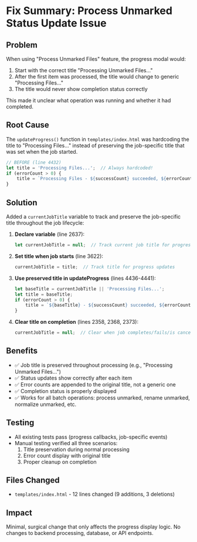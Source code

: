 # Fix Summary: Process Unmarked Status Update Issue

## Problem
When using "Process Unmarked Files" feature, the progress modal would:
1. Start with the correct title "Processing Unmarked Files..."
2. After the first item was processed, the title would change to generic "Processing Files..."
3. The title would never show completion status correctly

This made it unclear what operation was running and whether it had completed.

## Root Cause
The `updateProgress()` function in `templates/index.html` was hardcoding the title to "Processing Files..." instead of preserving the job-specific title that was set when the job started.

```javascript
// BEFORE (line 4432)
let title = 'Processing Files...';  // Always hardcoded!
if (errorCount > 0) {
    title = `Processing Files - ${successCount} succeeded, ${errorCount} failed`;
}
```

## Solution
Added a `currentJobTitle` variable to track and preserve the job-specific title throughout the job lifecycle:

1. **Declare variable** (line 2637):
   ```javascript
   let currentJobTitle = null;  // Track current job title for progress updates
   ```

2. **Set title when job starts** (line 3622):
   ```javascript
   currentJobTitle = title;  // Track title for progress updates
   ```

3. **Use preserved title in updateProgress** (lines 4436-4441):
   ```javascript
   let baseTitle = currentJobTitle || 'Processing Files...';
   let title = baseTitle;
   if (errorCount > 0) {
       title = `${baseTitle} - ${successCount} succeeded, ${errorCount} failed`;
   }
   ```

4. **Clear title on completion** (lines 2358, 2368, 2373):
   ```javascript
   currentJobTitle = null;  // Clear when job completes/fails/is cancelled
   ```

## Benefits
- ✅ Job title is preserved throughout processing (e.g., "Processing Unmarked Files...")
- ✅ Status updates show correctly after each item
- ✅ Error counts are appended to the original title, not a generic one
- ✅ Completion status is properly displayed
- ✅ Works for all batch operations: process unmarked, rename unmarked, normalize unmarked, etc.

## Testing
- All existing tests pass (progress callbacks, job-specific events)
- Manual testing verified all three scenarios:
  1. Title preservation during normal processing
  2. Error count display with original title
  3. Proper cleanup on completion

## Files Changed
- `templates/index.html` - 12 lines changed (9 additions, 3 deletions)

## Impact
Minimal, surgical change that only affects the progress display logic. No changes to backend processing, database, or API endpoints.
